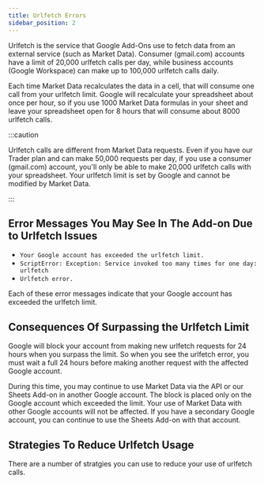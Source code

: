 ```yaml
---
title: Urlfetch Errors
sidebar_position: 2
---
```


Urlfetch is the service that Google Add-Ons use to fetch data from an external service (such as Market Data). Consumer (gmail.com) accounts have a limit of 20,000 urlfetch calls per day, while business accounts (Google Workspace) can make up to 100,000 urlfetch calls daily. 

Each time Market Data recalculates the data in a cell, that will consume one call from your urlfetch limit. Google will recalculate your spreadsheet about once per hour, so if you use 1000 Market Data formulas in your sheet and leave your spreadsheet open for 8 hours that will consume about 8000 urlfetch calls.

:::caution

Urlfetch calls are different from Market Data requests. Even if you have our Trader plan and can make 50,000 requests per day, if you use a consumer (gmail.com) account, you'll only be able to make 20,000 urlfetch calls with your spreadsheet. Your urlfetch limit is set by Google and cannot be modified by Market Data.

:::

## Error Messages You May See In The Add-on Due to Urlfetch Issues

- `Your Google account has exceeded the urlfetch limit.`
- `ScriptError: Exception: Service invoked too many times for one day: urlfetch`
- `Urlfetch error.`

Each of these error messages indicate that your Google account has exceeded the urlfetch limit.

## Consequences Of Surpassing the Urlfetch Limit

Google will block your account from making new urlfetch requests for 24 hours when you surpass the limit. So when you see the urlfetch error, you must wait a full 24 hours before making another request with the affected Google account.

During this time, you may continue to use Market Data via the API or our Sheets Add-on in another Google account. The block is placed only on the Google account which exceeded the limit. Your use of Market Data with other Google accounts will not be affected. If you have a secondary Google account, you can continue to use the Sheets Add-on with that account.

## Strategies To Reduce Urlfetch Usage

There are a number of stratgies you can use to reduce your use of urlfetch calls.
